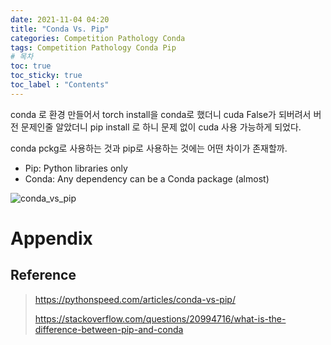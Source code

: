 ```yaml
---
date: 2021-11-04 04:20
title: "Conda Vs. Pip"
categories: Competition Pathology Conda
tags: Competition Pathology Conda Pip
# 목차
toc: true  
toc_sticky: true 
toc_label : "Contents"
---
```


conda 로 환경 만들어서 torch install을 conda로 했더니 cuda False가 되버려서 버전 문제인줄 알았더니 pip install 로 하니 문제 없이 cuda 사용 가능하게 되었다.  

conda pckg로 사용하는 것과 pip로 사용하는 것에는 어떤 차이가 존재할까.  

- Pip: Python libraries only
- Conda: Any dependency can be a Conda package (almost)

![conda_vs_pip](https://i.stack.imgur.com/1UKJt.png)
# Appendix
## Reference
> <https://pythonspeed.com/articles/conda-vs-pip/>
> 
> <https://stackoverflow.com/questions/20994716/what-is-the-difference-between-pip-and-conda>